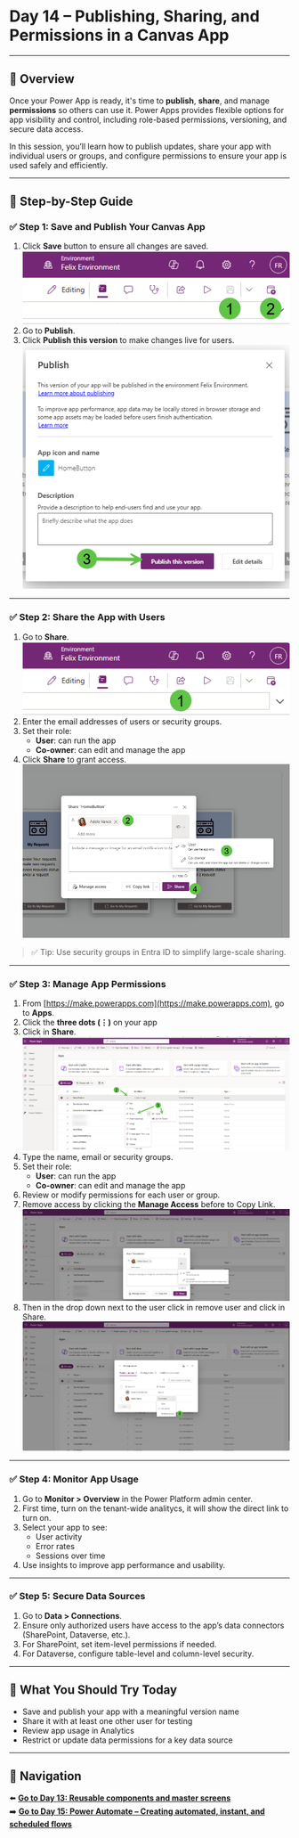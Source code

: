 
# Day 14 – Publishing, Sharing, and Permissions in a Canvas App

---

## 📝 Overview

Once your Power App is ready, it's time to **publish**, **share**, and manage **permissions** so others can use it. Power Apps provides flexible options for app visibility and control, including role-based permissions, versioning, and secure data access.

In this session, you’ll learn how to publish updates, share your app with individual users or groups, and configure permissions to ensure your app is used safely and efficiently.

---

## 🧭 Step-by-Step Guide

### ✅ Step 1: Save and Publish Your Canvas App

1. Click **Save** button to ensure all changes are saved.
   ![Save](/PowerPlatform/assets/PowerPlatform30days/Day14/Step1_1.png)
2. Go to **Publish**.
3. Click **Publish this version** to make changes live for users.
   ![Publish](/PowerPlatform/assets/PowerPlatform30days/Day14/Step1_2.png)

---

### ✅ Step 2: Share the App with Users

1. Go to **Share**.
![Share](/PowerPlatform/assets/PowerPlatform30days/Day14/Step2_1.png)
2. Enter the email addresses of users or security groups.
3. Set their role:
   - **User**: can run the app
   - **Co-owner**: can edit and manage the app
4. Click **Share** to grant access.
![Complete Share](/PowerPlatform/assets/PowerPlatform30days/Day14/Step2_2.png)

> ✅ Tip: Use security groups in Entra ID to simplify large-scale sharing.

---

### ✅ Step 3: Manage App Permissions

1. From [https://make.powerapps.com](https://make.powerapps.com), go to **Apps**.
2. Click the **three dots (⋮)** on your app
3. Click in **Share**.
![three dots](/PowerPlatform/assets/PowerPlatform30days/Day14/Step3_1.png)
4. Type the name, email or security groups.
5. Set their role:
   - **User**: can run the app
   - **Co-owner**: can edit and manage the app
6. Review or modify permissions for each user or group.
7. Remove access by clicking the **Manage Access** before to Copy Link. 
![Add user](/PowerPlatform/assets/PowerPlatform30days/Day14/Step3_2.png)
8. Then in the drop down next to the user click in remove user and click in Share.
![Add user](/PowerPlatform/assets/PowerPlatform30days/Day14/Step3_3.png)

---

### ✅ Step 4: Monitor App Usage

1. Go to **Monitor > Overview** in the Power Platform admin center.
2. First time, turn on the tenant-wide analitycs, it will show the direct link to turn on.
2. Select your app to see:
   - User activity
   - Error rates
   - Sessions over time
3. Use insights to improve app performance and usability.

---

### ✅ Step 5: Secure Data Sources

1. Go to **Data > Connections**.
2. Ensure only authorized users have access to the app’s data connectors (SharePoint, Dataverse, etc.).
3. For SharePoint, set item-level permissions if needed.
4. For Dataverse, configure table-level and column-level security.

---

## 🔎 What You Should Try Today

- Save and publish your app with a meaningful version name
- Share it with at least one other user for testing
- Review app usage in Analytics
- Restrict or update data permissions for a key data source

---

## 🔁 Navigation

⬅️ [**Go to Day 13: Reusable components and master screens**](/PowerPlatform/Power%20Platform%2030%20days/Day13.md)  
➡️ [**Go to Day 15: Power Automate – Creating automated, instant, and scheduled flows**](/PowerPlatform/Power%20Platform%2030%20days/Day15.md)
